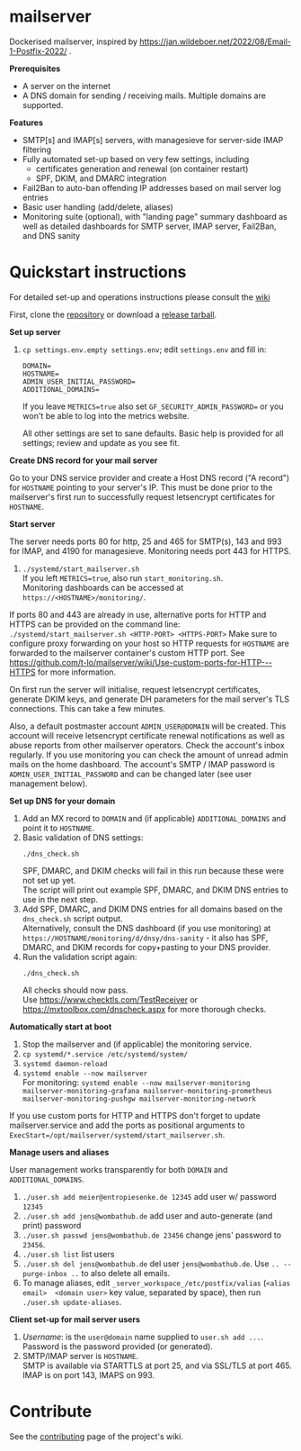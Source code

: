 # mailserver

Dockerised mailserver, inspired by https://jan.wildeboer.net/2022/08/Email-1-Postfix-2022/ .

**Prerequisites**
- A server on the internet
- A DNS domain for sending / receiving mails. Multiple domains are supported.

**Features**
- SMTP[s] and IMAP[s] servers, with managesieve for server-side IMAP filtering
- Fully automated set-up based on very few settings, including
  - certificates generation and renewal (on container restart)
  - SPF, DKIM, and DMARC integration
- Fail2Ban to auto-ban offending IP addresses based on mail server log entries
- Basic user handling (add/delete, aliases)
- Monitoring suite (optional), with "landing page" summary dashboard as well as detailed dashboards for SMTP server, IMAP server, Fail2Ban, and DNS sanity

# Quickstart instructions

For detailed set-up and operations instructions please consult the [wiki](https://github.com/t-lo/mailserver/wiki)

First, clone the [repository](https://github.com/t-lo/) or download a [release tarball](https://github.com/t-lo/mailserver/releases).

**Set up server**

1. `cp settings.env.empty settings.env`; edit `settings.env` and fill in:
   ```
   DOMAIN=
   HOSTNAME=
   ADMIN_USER_INITIAL_PASSWORD=
   ADDITIONAL_DOMAINS=
   ```
   If you leave `METRICS=true` also set `GF_SECURITY_ADMIN_PASSWORD=` or you won't be able to log into the metrics website.

   All other settings are set to sane defaults.
   Basic help is provided for all settings; review and update as you see fit.

**Create DNS record for your mail server**

Go to your DNS service provider and create a Host DNS record ("A record") for `HOSTNAME` pointing to your server's IP.
This must be done prior to the mailserver's first run to successfully request letsencrypt certificates for `HOSTNAME`.

**Start server**

The server needs ports 80 for http, 25 and 465 for SMTP(s), 143 and 993 for IMAP, and 4190 for managesieve.
Monitoring needs port 443 for HTTPS.

1. `./systemd/start_mailserver.sh` <br/>
   If you left `METRICS=true`, also run `start_monitoring.sh`. <br/>
   Monitoring dashboards can be accessed at `https://<HOSTNAME>/monitoring/`.
   
If ports 80 and 443 are already in use, alternative ports for HTTP and HTTPS can be provided on the command line: `./systemd/start_mailserver.sh <HTTP-PORT> <HTTPS-PORT>`
Make sure to configure proxy forwarding on your host so HTTP requests for `HOSTNAME` are forwarded to the mailserver container's custom HTTP port.
See https://github.com/t-lo/mailserver/wiki/Use-custom-ports-for-HTTP---HTTPS for more information.

On first run the server will initialise, request letsencrypt certificates, generate DKIM keys, and generate DH parameters for the mail server's TLS connections.
This can take a few minutes.

Also, a default postmaster account `ADMIN_USER@DOMAIN` will be created.
This account will receive letsencrypt certificate renewal notifications as well as abuse reports from other mailserver operators.
Check the account's inbox regularly.
If you use monitoring you can check the amount of unread admin mails on the home dashboard.
The account's SMTP / IMAP password is `ADMIN_USER_INITIAL_PASSWORD` and can be changed later (see user management below).

**Set up DNS for your domain**

1. Add an MX record to `DOMAIN` and (if applicable) `ADDITIONAL_DOMAINS` and point it to `HOSTNAME`.
2. Basic validation of DNS settings:
   ```shell
   ./dns_check.sh
   ```
   SPF, DMARC, and DKIM checks will fail in this run because these were not set up yet. <br/>
   The script will print out example SPF, DMARC, and DKIM DNS entries to use in the next step.
3. Add SPF, DMARC, and DKIM DNS entries for all domains based on the `dns_check.sh` script output. <br />
   Alternatively, consult the DNS dashboard (if you use monitoring) at `https://HOSTNAME/monitoring/d/dnsy/dns-sanity` - it also has SPF, DMARC, and DKIM records for copy+pasting to your DNS provider.
4. Run the validation script again:
   ```shell
   ./dns_check.sh
   ```
   All checks should now pass. <br/>
   Use https://www.checktls.com/TestReceiver or https://mxtoolbox.com/dnscheck.aspx for more thorough checks.

**Automatically start at boot**

1. Stop the mailserver and (if applicable) the monitoring service.
2. `cp systemd/*.service /etc/systemd/system/`
3. `systemd daemon-reload`
4. `systemd enable --now mailserver` <br/>
    For monitoring: `systemd enable --now mailserver-monitoring mailserver-monitoring-grafana mailserver-monitoring-prometheus mailserver-monitoring-pushgw mailserver-monitoring-network`

If you use custom ports for HTTP and HTTPS don't forget to update mailserver.service and add the ports as positional arguments to `ExecStart=/opt/mailserver/systemd/start_mailserver.sh`.

**Manage users and aliases**

User management works transparently for both `DOMAIN` and `ADDITIONAL_DOMAINS`.

1. `./user.sh add meier@entropiesenke.de 12345` add user w/ password `12345`
2. `./user.sh add jens@wombathub.de` add user and auto-generate (and print) password
3. `./user.sh passwd jens@wombathub.de 23456` change jens' password to `23456`.
4. `./user.sh list` list users
5. `./user.sh del jens@wombathub.de` del user `jens@wombathub.de`. Use `.. --purge-inbox ..` to also delete all emails.
6. To manage aliases, edit `_server_workspace_/etc/postfix/valias` (`<alias email>  <domain user>` key value, separated by space), then run `./user.sh update-aliases`.

**Client set-up for mail server users**

1. *Username*: is the `user@domain` name supplied to `user.sh add ...`. Password is the password provided (or generated).
2. SMTP/IMAP server is `HOSTNAME`. <br/>
   SMTP is available via STARTTLS at port 25, and via SSL/TLS at port 465. <br/>
   IMAP is on port 143, IMAPS on 993.

# Contribute
See the [contributing](https://github.com/t-lo/mailserver/wiki#contributing) page of the project's wiki.
